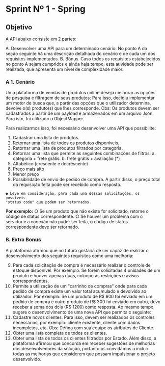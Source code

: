 # Sprint Nº 1 - Spring

## Objetivo

A API abaixo consiste em 2 partes:

A. Desenvolver uma API para um determinado cenário. No ponto A da seção
seguinte há uma descrição detalhada do cenário e de cada um dos requisitos
implementados.
B. Bônus. Caso todos os requisitos estabelecidos no ponto A sejam cumpridos e ainda
haja tempo, esta atividade pode ser realizada, que apresenta um nível de
complexidade maior.

### A 1. Cenário
Uma plataforma de vendas de produtos online deseja melhorar as opções de pesquisa e
filtragem de seus produtos; Para isso, decidiu implementar um motor de busca que, a
partir das opções que o utilizador determina, devolve o(s) produto(s) que lhes
corresponde. Obs: Os produtos devem ser cadastrados a partir de um payload e
armazenados em um arquivo Json. Para isto, foi utilizado o ObjectMapper.

Para realizarmos isso, foi necessário desenvolver uma API que possibilite:
1. Cadastrar uma lista de produtos.
2. Retornar uma lista de todos os produtos disponíveis.
3. Retornar uma lista de produtos filtrados por categoria.
4. Retornar uma lista que permite as seguintes combinações de filtros:
a. categoria + frete grátis.
b. frete grátis + avaliação (*)
5. Alfabético (crescente e decrescente)
6. Preço mais alto
7. Menor preço
8. Possibilidade de envio de pedido de compra. A partir disso, o preço total da
requisição feita pode ser recebido como resposta.

```
● Leve em consideração, para cada uma dessas solicitações, os possíveis
"status code" que podem ser retornados.
```
**Por exemplo:**
○ Se um produto que não existe for solicitado, retorne o código de
status correspondente.
○ Se houver um problema com o servidor e a conexão não puder ser
feita, o código de status correspondente deve ser retornado.



### B. Extra Bonus

A plataforma afirmou que no futuro gostaria de ser capaz de realizar o desenvolvimento
dos seguintes requisitos como uma melhoria:

9. Para cada solicitação de compra é necessário realizar o controle de estoque
disponível. Por exemplo: Se forem solicitadas 4 unidades de um produto e houver
apenas duas, coloque as restrições e avisos correspondentes.
10. Permite a utilização de um "carrinho de compras" onde para cada pedido de
compra existe um valor total acumulado e devolvido ao utilizador. Por exemplo: Se
um produto de R$ 900 foi enviado em um pedido de compra e outro produto de
R$ 300 foi enviado em outro, devo receber a soma dos dois (R$ 1200) como
resposta.
Ao mesmo tempo, sugere o desenvolvimento de uma nova API que permita o
seguinte:
11. Cadastre novos clientes. Para isso, devem ser realizados os controles necessários,
por exemplo: cliente existente, cliente com dados incompletos, etc.
Obs: Defina com sua equipe os atributos de Cliente.
12. Obter uma lista completa de todos os clientes.
13. Obter uma lista de todos os clientes filtrados por Estado.
Além disso, a plataforma afirmou que concorda em receber sugestões de melhorias dos
desenvolvedores da solução, portanto os convidamos a incluir todas as melhorias que
considerem que possam impulsionar o projeto desenvolvido.

